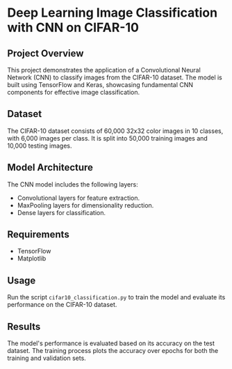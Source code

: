 
# Deep Learning Image Classification with CNN on CIFAR-10

## Project Overview
This project demonstrates the application of a Convolutional Neural Network (CNN) to classify images from the CIFAR-10 dataset. The model is built using TensorFlow and Keras, showcasing fundamental CNN components for effective image classification.

## Dataset
The CIFAR-10 dataset consists of 60,000 32x32 color images in 10 classes, with 6,000 images per class. It is split into 50,000 training images and 10,000 testing images.

## Model Architecture
The CNN model includes the following layers:
- Convolutional layers for feature extraction.
- MaxPooling layers for dimensionality reduction.
- Dense layers for classification.

## Requirements
- TensorFlow
- Matplotlib

## Usage
Run the script `cifar10_classification.py` to train the model and evaluate its performance on the CIFAR-10 dataset.

## Results
The model's performance is evaluated based on its accuracy on the test dataset. The training process plots the accuracy over epochs for both the training and validation sets.
